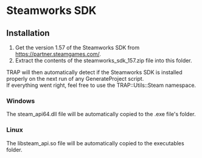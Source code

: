 # Steamworks SDK

## Installation

1. Get the version 1.57 of the Steamworks SDK from https://partner.steamgames.com/.
2. Extract the contents of the steamworks_sdk_157.zip file into this folder.

TRAP will then automatically detect if the Steamworks SDK is installed properly on the next run of any GenerateProject script.  
If everything went right, feel free to use the TRAP::Utils::Steam namespace.

### Windows

The steam_api64.dll file will be automatically copied to the .exe file's folder.

### Linux

The libsteam_api.so file will be automatically copied to the executables folder.
